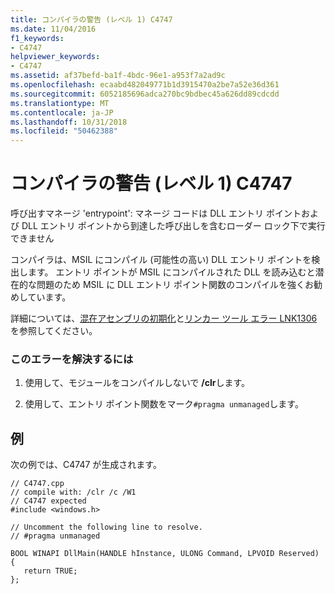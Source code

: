 ```yaml
---
title: コンパイラの警告 (レベル 1) C4747
ms.date: 11/04/2016
f1_keywords:
- C4747
helpviewer_keywords:
- C4747
ms.assetid: af37befd-ba1f-4bdc-96e1-a953f7a2ad9c
ms.openlocfilehash: ecaabd482049771b1d3915470a2be7a52e36d361
ms.sourcegitcommit: 6052185696adca270bc9bdbec45a626dd89cdcdd
ms.translationtype: MT
ms.contentlocale: ja-JP
ms.lasthandoff: 10/31/2018
ms.locfileid: "50462388"
---
```

# <a name="compiler-warning-level-1-c4747"></a>コンパイラの警告 (レベル 1) C4747

呼び出すマネージ 'entrypoint': マネージ コードは DLL エントリ ポイントおよび DLL エントリ ポイントから到達した呼び出しを含むローダー ロック下で実行できません

コンパイラは、MSIL にコンパイル (可能性の高い) DLL エントリ ポイントを検出します。  エントリ ポイントが MSIL にコンパイルされた DLL を読み込むと潜在的な問題のため MSIL に DLL エントリ ポイント関数のコンパイルを強くお勧めしています。

詳細については、[混在アセンブリの初期化](../../dotnet/initialization-of-mixed-assemblies.md)と[リンカー ツール エラー LNK1306](../../error-messages/tool-errors/linker-tools-error-lnk1306.md)を参照してください。

### <a name="to-correct-this-error"></a>このエラーを解決するには

1. 使用して、モジュールをコンパイルしないで **/clr**します。

1. 使用して、エントリ ポイント関数をマーク`#pragma unmanaged`します。

## <a name="example"></a>例

次の例では、C4747 が生成されます。

```
// C4747.cpp
// compile with: /clr /c /W1
// C4747 expected
#include <windows.h>

// Uncomment the following line to resolve.
// #pragma unmanaged

BOOL WINAPI DllMain(HANDLE hInstance, ULONG Command, LPVOID Reserved) {
   return TRUE;
};
```